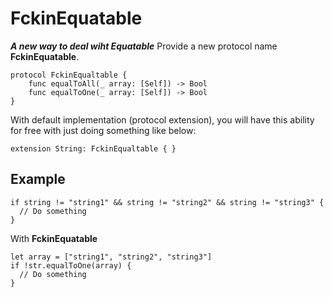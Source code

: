 # FckinEquatable
***A new way to deal wiht Equatable***
Provide a new protocol name **FckinEquatable**. 
````
protocol FckinEqualtable {
    func equalToAll(_ array: [Self]) -> Bool
    func equalToOne(_ array: [Self]) -> Bool
}
````
With default implementation (protocol extension), you will have this ability for free with just doing something like below:
````
extension String: FckinEqualtable { }
````

## Example ##

````
if string != "string1" && string != "string2" && string != "string3" {
  // Do something
}
````
With **FckinEquatable**
````
let array = ["string1", "string2", "string3"]
if !str.equalToOne(array) {
  // Do something
}
````
